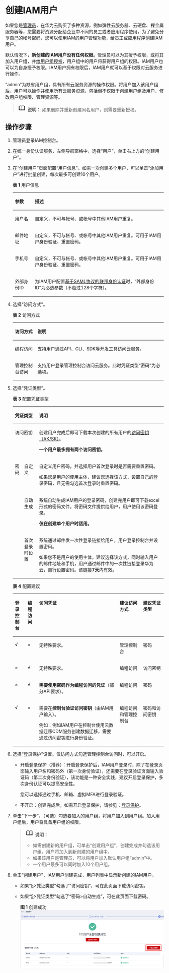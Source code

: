 # 创建IAM用户<a name="iam_02_0001"></a>

如果您是[管理员](使用前必读.md#section209491111991)，在华为云购买了多种资源，例如弹性云服务器、云硬盘、裸金属服务器等，您需要将资源分配给企业中不同的员工或者应用程序使用，为了避免分享自己的帐号密码，您可以使用IAM的用户管理功能，给员工或应用程序创建IAM用户。

默认情况下，**新创建的IAM用户没有任何权限**。管理员可以为其授予权限，或将其加入用户组，并[给用户组授权](创建用户组并授权.md#section29361034113212)，用户组中的用户将获得用户组的权限。IAM用户也可以为自身授予权限。IAM用户拥有权限后，IAM用户就可以基于权限对云服务进行操作。

“admin”为缺省用户组，具有所有云服务资源的操作权限。将用户加入该用户组后，用户可以操作并使用所有云服务资源，包括但不仅限于创建用户组及用户、修改用户组权限、管理资源等。

>![](public_sys-resources/icon-note.gif) **说明：** 
>如果删除并重新创建同名用户，则需要重新授权。

## 操作步骤<a name="section4493316"></a>

1.  管理员登录IAM控制台。
2.  在统一身份认证服务，左侧导航窗格中，选择“用户”，单击右上方的“创建用户”。
3.  在“创建用户”页面配置“用户信息”。如需一次创建多个用户，可以单击“添加用户”进行批量创建，每次最多可创建10个用户。

    **表 1**  用户信息

    <a name="table139187165914"></a>
    <table><thead align="left"><tr id="row1839187135913"><th class="cellrowborder" valign="top" width="13.139999999999999%" id="mcps1.2.3.1.1"><p id="p13391274598"><a name="p13391274598"></a><a name="p13391274598"></a>参数</p>
    </th>
    <th class="cellrowborder" valign="top" width="86.86%" id="mcps1.2.3.1.2"><p id="p16391187105916"><a name="p16391187105916"></a><a name="p16391187105916"></a>描述</p>
    </th>
    </tr>
    </thead>
    <tbody><tr id="row939114755917"><td class="cellrowborder" valign="top" width="13.139999999999999%" headers="mcps1.2.3.1.1 "><p id="p20391174598"><a name="p20391174598"></a><a name="p20391174598"></a>用户名</p>
    </td>
    <td class="cellrowborder" valign="top" width="86.86%" headers="mcps1.2.3.1.2 "><p id="p639116716590"><a name="p639116716590"></a><a name="p639116716590"></a>自定义，不可与帐号、或帐号中其他IAM用户重复。</p>
    </td>
    </tr>
    <tr id="row2039111795911"><td class="cellrowborder" valign="top" width="13.139999999999999%" headers="mcps1.2.3.1.1 "><p id="p5391071598"><a name="p5391071598"></a><a name="p5391071598"></a>邮件地址</p>
    </td>
    <td class="cellrowborder" valign="top" width="86.86%" headers="mcps1.2.3.1.2 "><p id="p239127195918"><a name="p239127195918"></a><a name="p239127195918"></a>自定义，不可与帐号、或帐号中其他IAM用户重复。可用于IAM用户身份验证、重置密码。</p>
    </td>
    </tr>
    <tr id="row11422842018"><td class="cellrowborder" valign="top" width="13.139999999999999%" headers="mcps1.2.3.1.1 "><p id="p5422154403"><a name="p5422154403"></a><a name="p5422154403"></a>手机号</p>
    </td>
    <td class="cellrowborder" valign="top" width="86.86%" headers="mcps1.2.3.1.2 "><p id="p17422441102"><a name="p17422441102"></a><a name="p17422441102"></a>自定义，不可与帐号、或帐号中其他IAM用户重复。可用于IAM用户身份验证、重置密码。</p>
    </td>
    </tr>
    <tr id="row12422242017"><td class="cellrowborder" valign="top" width="13.139999999999999%" headers="mcps1.2.3.1.1 "><p id="p134221241605"><a name="p134221241605"></a><a name="p134221241605"></a>外部身份ID</p>
    </td>
    <td class="cellrowborder" valign="top" width="86.86%" headers="mcps1.2.3.1.2 "><p id="p6241633122718"><a name="p6241633122718"></a><a name="p6241633122718"></a>为IAM用户配置<a href="基于SAML协议的联邦身份认证.md">基于SAML协议的联邦身份认证</a>时，“外部身份ID”为必选参数（不超过128个字符）。</p>
    </td>
    </tr>
    </tbody>
    </table>

4.  <a name="li19731224131114"></a>选择“访问方式”。

    **表 2**  访问方式

    <a name="table12359141144614"></a>
    <table><thead align="left"><tr id="row19359151113466"><th class="cellrowborder" valign="top" width="14.92%" id="mcps1.2.3.1.1"><p id="p535941154617"><a name="p535941154617"></a><a name="p535941154617"></a>访问方式</p>
    </th>
    <th class="cellrowborder" valign="top" width="85.08%" id="mcps1.2.3.1.2"><p id="p635971164614"><a name="p635971164614"></a><a name="p635971164614"></a>说明</p>
    </th>
    </tr>
    </thead>
    <tbody><tr id="row16359111164619"><td class="cellrowborder" valign="top" width="14.92%" headers="mcps1.2.3.1.1 "><p id="p113591111144615"><a name="p113591111144615"></a><a name="p113591111144615"></a>编程访问</p>
    </td>
    <td class="cellrowborder" valign="top" width="85.08%" headers="mcps1.2.3.1.2 "><p id="p7359191110467"><a name="p7359191110467"></a><a name="p7359191110467"></a>支持用户通过API、CLI、SDK等开发工具访问云服务。</p>
    </td>
    </tr>
    <tr id="row3359111174614"><td class="cellrowborder" valign="top" width="14.92%" headers="mcps1.2.3.1.1 "><p id="p13591711124612"><a name="p13591711124612"></a><a name="p13591711124612"></a>管理控制台访问</p>
    </td>
    <td class="cellrowborder" valign="top" width="85.08%" headers="mcps1.2.3.1.2 "><p id="p035991154617"><a name="p035991154617"></a><a name="p035991154617"></a>支持用户登录管理控制台访问云服务。此时凭证类型“密码”为必选项。</p>
    </td>
    </tr>
    </tbody>
    </table>

5.  选择“凭证类型”。

    **表 3**  配置凭证类型

    <a name="table17902711104317"></a>
    <table><thead align="left"><tr id="row290211117436"><th class="cellrowborder" colspan="2" valign="top" id="mcps1.2.4.1.1"><p id="p690120118432"><a name="p690120118432"></a><a name="p690120118432"></a>凭证类型</p>
    </th>
    <th class="cellrowborder" valign="top" id="mcps1.2.4.1.2"><p id="p209021311154314"><a name="p209021311154314"></a><a name="p209021311154314"></a>说明</p>
    </th>
    </tr>
    </thead>
    <tbody><tr id="row29021113433"><td class="cellrowborder" colspan="2" valign="top" headers="mcps1.2.4.1.1 "><p id="p1902101112437"><a name="p1902101112437"></a><a name="p1902101112437"></a>访问密钥</p>
    </td>
    <td class="cellrowborder" valign="top" headers="mcps1.2.4.1.2 "><p id="p090211144314"><a name="p090211144314"></a><a name="p090211144314"></a>创建用户完成后即可下载本次创建的所有用户的<a href="https://support.huaweicloud.com/usermanual-ca/ca_01_0003.html" target="_blank" rel="noopener noreferrer">访问密钥（AK/SK）</a>。</p>
    <p id="p390211116435"><a name="p390211116435"></a><a name="p390211116435"></a><strong id="b6902711164320"><a name="b6902711164320"></a><a name="b6902711164320"></a>一个用户最多拥有两个访问密钥。</strong></p>
    </td>
    </tr>
    <tr id="row11902121104316"><td class="cellrowborder" rowspan="3" valign="top" width="6.069999999999999%" headers="mcps1.2.4.1.1 "><p id="p1790271114431"><a name="p1790271114431"></a><a name="p1790271114431"></a>密码</p>
    </td>
    <td class="cellrowborder" valign="top" width="9.879999999999999%" headers="mcps1.2.4.1.1 "><p id="p179021711134310"><a name="p179021711134310"></a><a name="p179021711134310"></a>自定义</p>
    </td>
    <td class="cellrowborder" valign="top" width="84.05%" headers="mcps1.2.4.1.2 "><p id="p1590281114312"><a name="p1590281114312"></a><a name="p1590281114312"></a>自定义用户密码，并选择用户首次登录时是否需要重置密码。</p>
    <p id="p15902181112439"><a name="p15902181112439"></a><a name="p15902181112439"></a>如果您是用户的使用主体，建议您选择该方式，设置自己的登录密码，且无需勾选首次登录时重置密码。</p>
    </td>
    </tr>
    <tr id="row3902161154315"><td class="cellrowborder" valign="top" headers="mcps1.2.4.1.1 "><p id="p1990221115438"><a name="p1990221115438"></a><a name="p1990221115438"></a>自动生成</p>
    </td>
    <td class="cellrowborder" valign="top" headers="mcps1.2.4.1.1 "><p id="p18902151164320"><a name="p18902151164320"></a><a name="p18902151164320"></a>系统自动生成IAM用户的登录密码，创建完用户即可下载excel形式的密码文件。将密码文件提供给用户，用户使用该密码登录。</p>
    <p id="p18902141134317"><a name="p18902141134317"></a><a name="p18902141134317"></a><strong id="b18902131117438"><a name="b18902131117438"></a><a name="b18902131117438"></a>仅在创建单个用户时适用。</strong></p>
    </td>
    </tr>
    <tr id="row17902611204313"><td class="cellrowborder" valign="top" headers="mcps1.2.4.1.1 "><p id="p189028113435"><a name="p189028113435"></a><a name="p189028113435"></a>首次登录时设置</p>
    </td>
    <td class="cellrowborder" valign="top" headers="mcps1.2.4.1.1 "><p id="p89021711154312"><a name="p89021711154312"></a><a name="p89021711154312"></a>系统通过邮件发一次性登录链接给用户，用户登录控制台并设置密码。</p>
    <p id="p129021911184311"><a name="p129021911184311"></a><a name="p129021911184311"></a>如果您不是用户的使用主体，建议选择该方式，同时输入用户的邮件地址和手机，用户通过邮件中的一次性链接登录华为云，自行设置密码。该链接<strong id="b6902151113432"><a name="b6902151113432"></a><a name="b6902151113432"></a>7天</strong>内有效。</p>
    </td>
    </tr>
    </tbody>
    </table>

    **表 4**  配置建议

    <a name="table102816551003"></a>
    <table><thead align="left"><tr id="row1128055004"><th class="cellrowborder" valign="top" width="8.4%" id="mcps1.2.6.1.1"><p id="p132771932114"><a name="p132771932114"></a><a name="p132771932114"></a>登录控制台</p>
    </th>
    <th class="cellrowborder" valign="top" width="7.6%" id="mcps1.2.6.1.2"><p id="p11287551405"><a name="p11287551405"></a><a name="p11287551405"></a>编程访问</p>
    </th>
    <th class="cellrowborder" valign="top" width="53.36%" id="mcps1.2.6.1.3"><p id="p14294551502"><a name="p14294551502"></a><a name="p14294551502"></a>访问凭证</p>
    </th>
    <th class="cellrowborder" valign="top" width="15.52%" id="mcps1.2.6.1.4"><p id="p172919551007"><a name="p172919551007"></a><a name="p172919551007"></a>建议访问方式</p>
    </th>
    <th class="cellrowborder" valign="top" width="15.120000000000001%" id="mcps1.2.6.1.5"><p id="p18392131912310"><a name="p18392131912310"></a><a name="p18392131912310"></a>建议凭证类型</p>
    </th>
    </tr>
    </thead>
    <tbody><tr id="row102917551001"><td class="cellrowborder" valign="top" width="8.4%" headers="mcps1.2.6.1.1 "><p id="p122935519014"><a name="p122935519014"></a><a name="p122935519014"></a>√</p>
    </td>
    <td class="cellrowborder" valign="top" width="7.6%" headers="mcps1.2.6.1.2 "><p id="p52919551008"><a name="p52919551008"></a><a name="p52919551008"></a>×</p>
    </td>
    <td class="cellrowborder" valign="top" width="53.36%" headers="mcps1.2.6.1.3 "><p id="p17295551906"><a name="p17295551906"></a><a name="p17295551906"></a>无特殊要求。</p>
    </td>
    <td class="cellrowborder" valign="top" width="15.52%" headers="mcps1.2.6.1.4 "><p id="p72905514011"><a name="p72905514011"></a><a name="p72905514011"></a>管理控制台</p>
    </td>
    <td class="cellrowborder" valign="top" width="15.120000000000001%" headers="mcps1.2.6.1.5 "><p id="p439311191535"><a name="p439311191535"></a><a name="p439311191535"></a>密码</p>
    </td>
    </tr>
    <tr id="row182917551803"><td class="cellrowborder" valign="top" width="8.4%" headers="mcps1.2.6.1.1 "><p id="p1129105510015"><a name="p1129105510015"></a><a name="p1129105510015"></a>×</p>
    </td>
    <td class="cellrowborder" valign="top" width="7.6%" headers="mcps1.2.6.1.2 "><p id="p102919551503"><a name="p102919551503"></a><a name="p102919551503"></a>√</p>
    </td>
    <td class="cellrowborder" valign="top" width="53.36%" headers="mcps1.2.6.1.3 "><p id="p16291855302"><a name="p16291855302"></a><a name="p16291855302"></a>无特殊要求。</p>
    </td>
    <td class="cellrowborder" valign="top" width="15.52%" headers="mcps1.2.6.1.4 "><p id="p15292551008"><a name="p15292551008"></a><a name="p15292551008"></a>编程访问</p>
    </td>
    <td class="cellrowborder" valign="top" width="15.120000000000001%" headers="mcps1.2.6.1.5 "><p id="p1639315197310"><a name="p1639315197310"></a><a name="p1639315197310"></a>访问密钥</p>
    </td>
    </tr>
    <tr id="row19587926711"><td class="cellrowborder" valign="top" width="8.4%" headers="mcps1.2.6.1.1 "><p id="p1558782371"><a name="p1558782371"></a><a name="p1558782371"></a>×</p>
    </td>
    <td class="cellrowborder" valign="top" width="7.6%" headers="mcps1.2.6.1.2 "><p id="p195872023711"><a name="p195872023711"></a><a name="p195872023711"></a>√</p>
    </td>
    <td class="cellrowborder" valign="top" width="53.36%" headers="mcps1.2.6.1.3 "><p id="p10587202371"><a name="p10587202371"></a><a name="p10587202371"></a><strong id="b1078010381774"><a name="b1078010381774"></a><a name="b1078010381774"></a>需要使用密码作为编程访问的凭证</strong>（部分API要求）。</p>
    </td>
    <td class="cellrowborder" valign="top" width="15.52%" headers="mcps1.2.6.1.4 "><p id="p258714213713"><a name="p258714213713"></a><a name="p258714213713"></a>编程访问</p>
    </td>
    <td class="cellrowborder" valign="top" width="15.120000000000001%" headers="mcps1.2.6.1.5 "><p id="p758702670"><a name="p758702670"></a><a name="p758702670"></a>密码</p>
    </td>
    </tr>
    <tr id="row105871320719"><td class="cellrowborder" valign="top" width="8.4%" headers="mcps1.2.6.1.1 "><p id="p12587172877"><a name="p12587172877"></a><a name="p12587172877"></a>√</p>
    </td>
    <td class="cellrowborder" valign="top" width="7.6%" headers="mcps1.2.6.1.2 "><p id="p1858710219712"><a name="p1858710219712"></a><a name="p1858710219712"></a>×</p>
    </td>
    <td class="cellrowborder" valign="top" width="53.36%" headers="mcps1.2.6.1.3 "><p id="p1587132779"><a name="p1587132779"></a><a name="p1587132779"></a>需要在<strong id="b9849121989"><a name="b9849121989"></a><a name="b9849121989"></a>控制台验证访问密钥</strong>（由IAM用户输入）。</p>
    <p id="p38003320910"><a name="p38003320910"></a><a name="p38003320910"></a>例如：例如IAM用户在控制台使用云数据迁移CDM服务创建数据迁移，需要通过访问密钥进行身份验证。</p>
    </td>
    <td class="cellrowborder" valign="top" width="15.52%" headers="mcps1.2.6.1.4 "><p id="p8587421471"><a name="p8587421471"></a><a name="p8587421471"></a>编程访问和管理控制台</p>
    </td>
    <td class="cellrowborder" valign="top" width="15.120000000000001%" headers="mcps1.2.6.1.5 "><p id="p1258722672"><a name="p1258722672"></a><a name="p1258722672"></a>密码和访问密钥</p>
    </td>
    </tr>
    </tbody>
    </table>

6.  选择“登录保护”设置。仅访问方式勾选管理控制台访问时，可以开启。
    -   开启登录保护（推荐）：开启登录保护后，IAM用户登录时，除了在登录页面输入用户名和密码外（第一次身份验证），还需要在登录验证页面输入验证码（第二次身份验证），该功能是一种安全实践，建议开启登录保护，多次身份认证可以提高安全性。

        您可以选择通过手机、邮箱、虚拟MFA进行登录验证。

    -   不开启：创建完成后，如需开启登录保护，请参见：[登录保护](敏感操作.md#zh-cn_topic_0176803437_section6465133820464)。

7.  单击“下一步”，（可选）勾选要加入的用户组，将用户加入到用户组。加入用户组后，用户将具备用户组的权限。

    >![](public_sys-resources/icon-note.gif) **说明：** 
    >-   如需创建新的用户组，可单击“创建用户组”，创建完成并勾选该用户组，用户将加入到新创建的用户组中。
    >-   如果该用户是管理员，可以将用户加入默认用户组“admin”中。
    >-   一个用户最多可以同时加入10个用户组。

8.  单击“创建用户”，IAM用户创建完成，用户列表中显示新创建的IAM用户。
    -   如果“[5](#li19731224131114)\>凭证类型”勾选了“访问密钥”，可在此页面下载访问密钥。
    -   如果“[5](#li19731224131114)\>凭证类型”勾选了“密码\>自动生成”，可在此页面下载密码。

        **图 1**  创建成功<a name="fig19502114155111"></a>  
        ![](figures/创建成功.png "创建成功")



